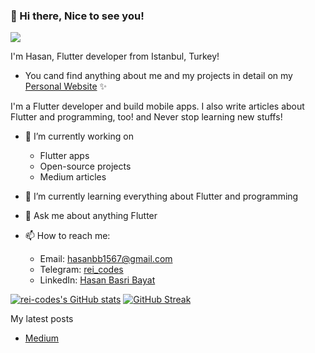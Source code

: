 ### 👋 Hi there, Nice to see you!
![](https://komarev.com/ghpvc/?username=rei-codes)

I'm Hasan, Flutter developer from  Istanbul, Turkey!

- You cand find anything about me and my projects in detail on my [Personal Website](https://rei.codes) ✨


I'm a Flutter developer and build mobile apps. I also write articles about Flutter and programming, too! and Never stop learning new stuffs!

- 🔭 I’m currently working on
  - Flutter apps
  - Open-source projects
  - Medium articles
  
- 🌱 I’m currently learning everything about Flutter and programming
  
- 💬 Ask me about anything Flutter

- 📫 How to reach me:
  - Email: [hasanbb1567@gmail.com](mailto:hasanbb1567@gmail.com)
  - Telegram: [rei_codes](https://t.me/rei_codes)
  - LinkedIn: [Hasan Basri Bayat](https://linkedin.com/in/hasan-basri-bayat-01403118a)
  
  
[![rei-codes's GitHub stats](https://github-readme-stats.vercel.app/api?username=rei-codes&count_private=true)](https://github.com/anuraghazra/github-readme-stats)
[![GitHub Streak](https://streak-stats.demolab.com/?user=rei-codes)](https://git.io/streak-stats)


My latest posts
  - [Medium](https://github-readme-medium-murex.vercel.app/latest?username="hasanbb")
